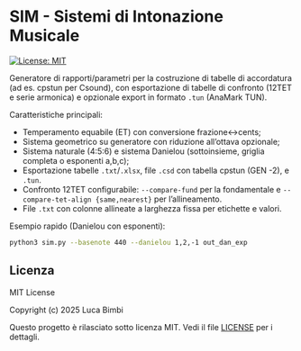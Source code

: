 # SIM - Sistemi di Intonazione Musicale

[![License: MIT](https://img.shields.io/badge/License-MIT-green.svg)](LICENSE)

Generatore di rapporti/parametri per la costruzione di tabelle di accordatura (ad es. cpstun per Csound),
con esportazione di tabelle di confronto (12TET e serie armonica) e opzionale export in formato `.tun` (AnaMark TUN).

Caratteristiche principali:
- Temperamento equabile (ET) con conversione frazione↔cents;
- Sistema geometrico su generatore con riduzione all’ottava opzionale;
- Sistema naturale (4:5:6) e sistema Danielou (sottoinsieme, griglia completa o esponenti a,b,c);
- Esportazione tabelle `.txt`/`.xlsx`, file `.csd` con tabella cpstun (GEN -2), e `.tun`.
- Confronto 12TET configurabile: `--compare-fund` per la fondamentale e `--compare-tet-align {same,nearest}` per l’allineamento.
- File `.txt` con colonne allineate a larghezza fissa per etichette e valori.

Esempio rapido (Danielou con esponenti):
```bash
python3 sim.py --basenote 440 --danielou 1,2,-1 out_dan_exp
```

## Licenza
MIT License

Copyright (c) 2025 Luca Bimbi

Questo progetto è rilasciato sotto licenza MIT. Vedi il file [LICENSE](LICENSE) per i dettagli.
